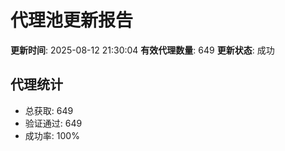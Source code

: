 # 代理池更新报告

**更新时间**: 2025-08-12 21:30:04
**有效代理数量**: 649
**更新状态**:  成功

## 代理统计
- 总获取: 649
- 验证通过: 649
- 成功率: 100%
